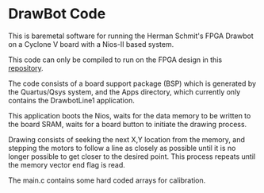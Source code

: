 # DrawBot Code #

This is baremetal software for running the Herman Schmit's FPGA Drawbot on a Cyclone V board with a Nios-II based system.

This code can only be compiled to run on the FPGA design in this [repository](https://bitbucket.org/herman_schmit/drawbotverilogoshboard).

The code consists of a board support package (BSP) which is generated by the Quartus/Qsys system, and the Apps directory, which currently only contains the DrawbotLine1 application.

This application boots the Nios, waits for the data memory to be written to the board SRAM, waits for a board button to initiate the drawing process.

Drawing consists of seeking the next X,Y location from the memory, and stepping the motors to follow a line as closely as possible until it is no longer possible to get closer to the desired point. This process repeats until the memory vector end flag is read.

The main.c contains some hard coded arrays for calibration. 




